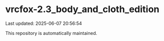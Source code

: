 # vrcfox-2.3_body_and_cloth_edition

Last updated: 2025-06-07 20:56:54

This repository is automatically maintained.
